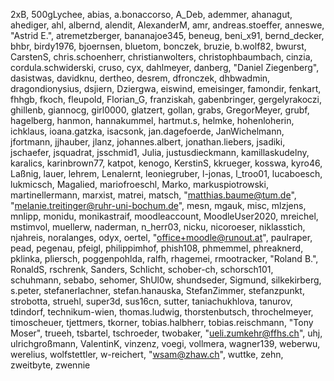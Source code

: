 2xB,
500gLychee,
abias,
a.bonaccorso,
A_Deb,
ademmer,
ahanagut,
ahediger,
ahl,
albernd,
alendit,
AlexanderM,
amr,
andreas.stoeffer,
anneswe,
"Astrid E.",
atremetzberger,
bananajoe345,
beneug,
beni_x91,
bernd_decker,
bhbr,
birdy1976,
bjoernsen,
bluetom,
bonczek,
bruzie,
b.wolf82,
bwurst,
CarstenS,
chris.schoenherr,
christianwolters,
christophbaumbach,
cinzia,
cordula.schwiderski,
cruso,
cyx,
dahlmeyer,
danberg,
"Daniel Ziegenberg",
dasistwas,
davidknu,
dertheo,
desrem,
dfronczek,
dhbwadmin,
dragondionysius,
dsjiern,
Dziergwa,
eiswind,
emeisinger,
famondir,
fenkart,
fhhgb,
fkoch,
fleupold,
Florian_G,
franziskah,
gabenbringer,
gergelyrakoczi,
ghillenb,
giannocg,
girl0000,
glatzert,
gollan,
grabs,
GregorMeyer,
grubf,
hagelberg,
hanmon,
hannakummel,
hartmut.s,
helmke,
hohenloherin,
ichklaus,
ioana.gatzka,
isacsonk,
jan.dagefoerde,
JanWichelmann,
jfortmann,
jjhauber,
jlanz,
johannes.albert,
jonathan.liebers,
jsadiki,
jschaefer,
jsquadrat,
jsschmid1,
Julia,
justusdieckmann,
kamillaskudelny,
karalics,
karinbrown77,
katpot,
kenogo,
KerstinS,
kkrueger,
kosswa,
kyro46,
Laßnig,
lauer,
lehrem,
Lenalernt,
leoniegruber,
l-jonas,
l_troo01,
lucaboesch,
lukmicsch,
Magalied,
mariofroeschl,
Marko,
markuspiotrowski,
martinellermann,
marxist,
matrei,
matsch,
"matthias.baume@tum.de",
"melanie.treitinger@ruhr-uni-bochum.de",
mesn,
mgauk,
misc,
mlzjens,
mnlipp,
monidu,
monikastraif,
moodleaccount,
MoodleUser2020,
mreichel,
mstimvol,
muellerw,
naderman,
n_herr03,
nicku,
nicoroeser,
niklasstich,
njahreis,
noralanges,
odyx,
oertel,
"office+moodle@runout.at",
paulraper,
pead,
pegenau,
pfeigl,
philippimhof,
phish108,
phmemmel,
phreaknerd,
pklinka,
pliersch,
poggenpohlda,
ralfh,
rhagemei,
rmootracker,
"Roland B.",
RonaldS,
rschrenk,
Sanders,
Schlicht,
schober-ch,
schorsch101,
schuhmann,
sebabo,
sehomer,
ShUl0w,
shundseder,
Sigmund,
silkekirberg,
s.peter,
stefanerlachner,
stefan.hanauska,
StefanZimmer,
stefanzpunkt,
strobotta,
struehl,
super3d,
sus16cn,
sutter,
taniachukhlova,
tanurov,
tdindorf,
technikum-wien,
thomas.ludwig,
thorstenbutsch,
throchelmeyer,
timoscheuer,
tjettmers,
tkorner,
tobias.halbherr,
tobias.reischmann,
"Tony Moser",
trueeh,
tsbartel,
tschroeder,
twobaker,
"ueli.zumkehr@ffhs.ch",
uhj,
ulrichgroßmann,
ValentinK,
vinzenz,
voegi,
vollmera,
wagner139,
weberwu,
werelius,
wolfstettler,
w-reichert,
"wsam@zhaw.ch",
wuttke,
zehn,
zweitbyte,
zwennie
